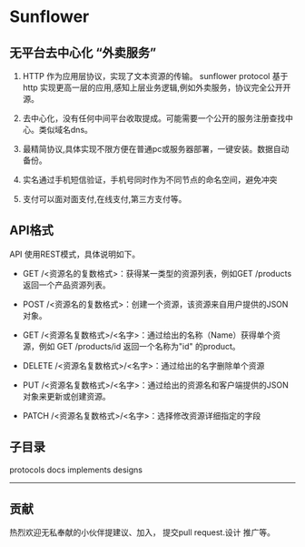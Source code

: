 # Sunflower
## 无平台去中心化 “外卖服务”

1. HTTP 作为应用层协议，实现了文本资源的传输。 
sunflower protocol 基于http 实现更高一层的应用,感知上层业务逻辑,例如外卖服务，协议完全公开开源。

2. 去中心化，没有任何中间平台收取提成。可能需要一个公开的服务注册查找中心。类似域名dns。

3. 最精简协议,具体实现不限方便在普通pc或服务器部署，一键安装。数据自动备份。 

4. 实名通过手机短信验证，手机号同时作为不同节点的命名空间，避免冲突

5. 支付可以面对面支付,在线支付,第三方支付等。


## API格式
API 使用REST模式，具体说明如下。

* GET /<资源名的复数格式>：获得某一类型的资源列表，例如GET /products 返回一个产品资源列表。

* POST /<资源名的复数格式>：创建一个资源，该资源来自用户提供的JSON对象。

* GET /<资源名复数格式>/<名字>：通过给出的名称（Name）获得单个资源，例如   GET /products/id 返回一个名称为"id" 的product。

* DELETE /<资源名复数格式>/<名字>：通过给出的名字删除单个资源

* PUT /<资源名复数格式>/<名字>：通过给出的资源名和客户端提供的JSON对象来更新或创建资源。

* PATCH /<资源名复数格式>/<名字>：选择修改资源详细指定的字段



## 


 
## 子目录
 protocols docs implements designs
 
---
## 贡献
热烈欢迎无私奉献的小伙伴提建议、加入，
提交pull request.设计 推广等。
